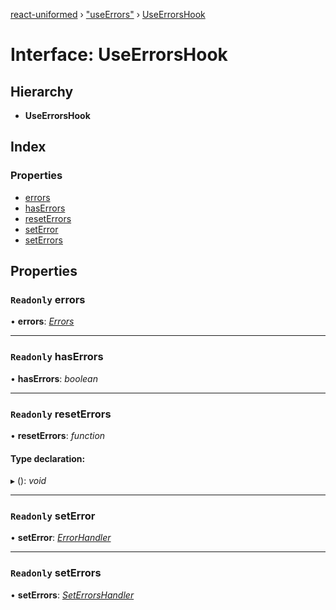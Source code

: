 [react-uniformed](../README.md) › ["useErrors"](../modules/_useerrors_.md) › [UseErrorsHook](_useerrors_.useerrorshook.md)

# Interface: UseErrorsHook

## Hierarchy

* **UseErrorsHook**

## Index

### Properties

* [errors](_useerrors_.useerrorshook.md#readonly-errors)
* [hasErrors](_useerrors_.useerrorshook.md#readonly-haserrors)
* [resetErrors](_useerrors_.useerrorshook.md#readonly-reseterrors)
* [setError](_useerrors_.useerrorshook.md#readonly-seterror)
* [setErrors](_useerrors_.useerrorshook.md#readonly-seterrors)

## Properties

### `Readonly` errors

• **errors**: *[Errors](../modules/_useerrors_.md#errors)*

___

### `Readonly` hasErrors

• **hasErrors**: *boolean*

___

### `Readonly` resetErrors

• **resetErrors**: *function*

#### Type declaration:

▸ (): *void*

___

### `Readonly` setError

• **setError**: *[ErrorHandler](_useerrors_.errorhandler.md)*

___

### `Readonly` setErrors

• **setErrors**: *[SetErrorsHandler](_useerrors_.seterrorshandler.md)*
